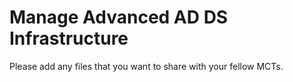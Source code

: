 # Manage Advanced AD DS Infrastructure 

Please add any files that you want to share with your fellow MCTs.